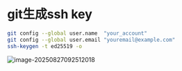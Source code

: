 # git生成ssh key

```sh
git config --global user.name  "your_account"
git config --global user.email "youremail@example.com"
ssh-keygen -t ed25519 -o
```

![image-20250827092512018](https://cruder-figure-bed.oss-cn-beijing.aliyuncs.com/markdown/2025/08/27/09-25-12-236.png)
